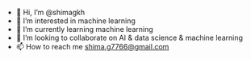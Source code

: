 - 👋 Hi, I’m @shimagkh
- 👀 I’m interested in machine learning
- 🌱 I’m currently learning machine learning
- 💞️ I’m looking to collaborate on AI & data science & machine learning
- 📫 How to reach me shima.g7766@gmail.com

<!---
shimagkh/shimagkh is a ✨ special ✨ repository because its `README.md` (this file) appears on your GitHub profile.
You can click the Preview link to take a look at your changes.
--->
